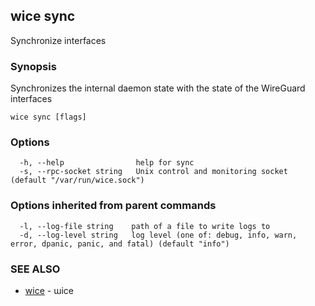 ## wice sync

Synchronize interfaces

### Synopsis

Synchronizes the internal daemon state with the state of the WireGuard interfaces

```
wice sync [flags]
```

### Options

```
  -h, --help                help for sync
  -s, --rpc-socket string   Unix control and monitoring socket (default "/var/run/wice.sock")
```

### Options inherited from parent commands

```
  -l, --log-file string    path of a file to write logs to
  -d, --log-level string   log level (one of: debug, info, warn, error, dpanic, panic, and fatal) (default "info")
```

### SEE ALSO

* [wice](wice.md)	 - ɯice

